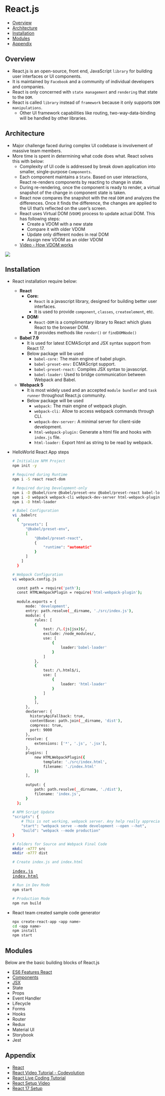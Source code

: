 # React.js

- [Overview](#overview)
- [Architecture](#architecture)
- [Installation](#installation)
- [Modules](#modules)
- [Appendix](#appendix)

## Overview
- React.js is an open-source, front end, JavaScript `library` for building user interfaces or UI components.
- It is maintained by `Facebook` and a community of individual developers and companies.
- React is only concerned with `state management` and `rendering` that state to the `DOM`. 
- React is called `library` instead of `framework` because it only supports `DOM manipulations`. 
  - Other UI framework capabilities like routing, two-way-data-binding will be handled by other libraries.

## Architecture
- Major challenge faced during complex UI codebase is involvement of massive team members.
- More time is spent in determining what code does what. React solves this with below:
    - Complexity of UI code is addressed by break down application into smaller, single-purpose `Components`.
    - Each component maintains a `State`. Based on user interactions, React re-renders components by reacting to change in state.
    - During re-rendering, once the component is ready to render, a virtual snapshot of the change in component state is taken.
    - React now compares the snapshot with the real `DOM` and analyzes the differences. Once it finds the difference, the changes are applied to the UI that’s reflected on the user’s screen. 
    - React uses Virtual DOM (`VDOM`) process to update actual DOM. This has following steps:
      - Create a VDOM with a new state
      - Compare it with older VDOM
      - Update only different nodes in real DOM
      - Assign new VDOM as an older VDOM
    - [Video - How VDOM works](https://www.youtube.com/watch?v=BYbgopx44vo)

![](./01-Images/01-ReactArchitecture.png)

## Installation
- React installation require below:
  - **React**
    - **Core:**
      - `React` is a javascript library, designed for building better user interfaces.
      - It is used to provide `component`, `classes`, `createelement`, etc.
    - **DOM:**
      - `React-DOM` is a complimentary library to React which glues React to the browser DOM.
      - It provides methods like `render()` or `findDOMNode()`
  - **Babel 7.9**
    - It is used for latest ECMAScript and JSX syntax support from React 17.
    - Below package will be used
      - `babel-core:` The main engine of babel plugin.
      - `babel-preset-env:` ECMAScript support.
      - `babel-preset-react:` Compiles JSX syntax to javascript.
      - `babel-loader:` Used to bridge communication between Webpack and Babel.
  - **Webpack 5**
    - It is most widely used and an accepted `module bundler` and `task runner` throughout React.js community.
    - Below package will be used
      - `webpack:` The main engine of webpack plugin.
      - `webpack-cli:` Allow to access webpack commands through CLI.
      - `webpack-dev-server:` A minimal server for client-side development.
      - `html-webpack-plugin:` Generate a html file and hooks with `index.js` file.
      - `html-loader:` Export html as string to be read by webpack.
- HelloWorld React App steps
  ```sh
  # Initialize NPM Project
  npm init -y

  # Required during Runtime
  npm i -S react react-dom

  # Required during Development-only
  npm i -D @babel/core @babel/preset-env @babel/preset-react babel-loader
  npm i -D webpack webpack-cli webpack-dev-server html-webpack-plugin
  npm i -D html-loader

  # Babel Configuration
  vi .babelrc
    {
      "presets": [
        "@babel/preset-env",
        [
            "@babel/preset-react",
            {
                "runtime": "automatic"
            }
        ]
      ]
    }

  # Webpack Configuration
  vi webpack.config.js

    const path = require('path');
    const HTMLWebpackPlugin = require('html-webpack-plugin');
    
    module.exports = {
        mode: 'development',
        entry: path.resolve(__dirname, './src/index.js'),
        module: {
            rules: [
            {
                test: /\.(js|jsx)$/,
                exclude: /node_modules/,
                use: [
                    {
                        loader:'babel-loader'
                    }
                ]
            },
            {
                test: /\.html$/i,
                use: [
                    {
                        loader: 'html-loader'
                    }
                ]
            }
            ],
        },
        devServer: {
          historyApiFallback: true,
          contentBase: path.join(__dirname, 'dist'),
          compress: true,
          port: 9000
        },
        resolve: {
            extensions: ['*', '.js', '.jsx'],
        },
        plugins: [
            new HTMLWebpackPlugin({
                template: './src/index.html',
                filename: './index.html'
            })
        ],
    
        output: {
            path: path.resolve(__dirname, './dist'),
            filename: 'index.js',
        }
    };
    
  # NPM Script Update
  "scripts": {
      # This is not working, webpack server. Any help really appreciated.
      "start": "webpack serve --mode development --open --hot",
      "build": "webpack --mode production"
  }   
  
  # Folders for Source and Webpack Final Code
  mkdir -m777 src
  mkdir -m777 dist

  # Create index.js and index.html
  ```
  <pre>
  <a href=./02-MyDev/01/HelloWorld/src/index.js>index.js</a>
  <a href=./02-MyDev/01/HelloWorld/src/index.html>index.html</a>
  </pre>
  
  
  ```sh
  # Run in Dev Mode
  npm start

  # Production Mode
  npm run build
  ```

- React team created sample code generator 
  ```sh
  npx create-react-app <app name>
  cd <app name>
  npm install
  npm start
  ```

## Modules
Below are the basic building blocks of React.js
- [ES6 Features React](./03-Modules/01-es6.md)
- [Components](./03-Modules/02-components.md)
- [JSX](./03-Modules/03-jsx.md)
- State
- Props
- Event Handler
- Lifecycle
- Forms
- Hooks
- Router
- Redux
- Material UI
- Storybook
- Jest

## Appendix
- [React](https://reactjs.org/)
- [React Video Tutorial - Codevolution](https://www.youtube.com/watch?v=QFaFIcGhPoM&list=PLC3y8-rFHvwgg3vaYJgHGnModB54rxOk3)
- [React Live Coding Tutorial](https://scrimba.com/learn/learnreact)
- [React Setup Video](https://www.youtube.com/watch?v=ihhPyqfdbjo&t=514s)
- [React 17 Setup](https://iamabhirupdatta.medium.com/setting-up-react-17-with-webpack-and-babel-part-1-e11b674a6102)

